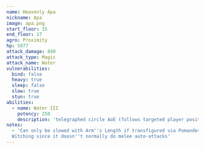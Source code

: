 ```yaml
---
name: Heavenly Apa
nickname: Apa
image: apa.png
start_floor: 15
end_floor: 17
agro: Proximity
hp: 5977
attack_damage: 849
attack_type: Magic
attack_name: Water
vulnerabilities:
  bind: false
  heavy: true
  sleep: false
  slow: true
  stun: true
abilities:
  - name: Water III
    potency: 250
    description: 'telegraphed circle AoE (follows targeted player position)'
notes:
  - 'Can only be slowed with Arm''s Length if transfigured via Pomander of
  Witching since it doesn''t normally do melee auto-attacks'
---
```

